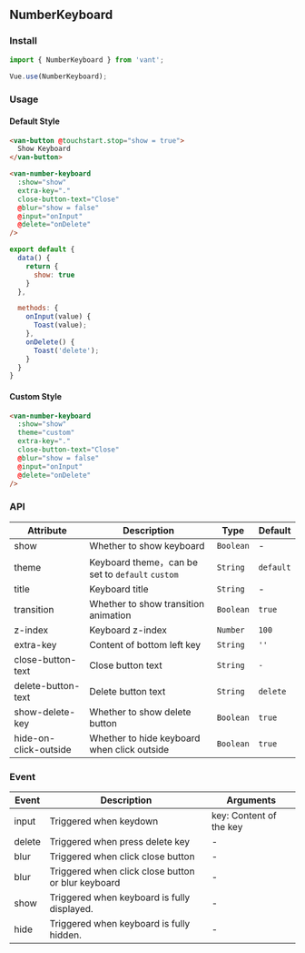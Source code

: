 ## NumberKeyboard

### Install
``` javascript
import { NumberKeyboard } from 'vant';

Vue.use(NumberKeyboard);
```

### Usage

#### Default Style

```html
<van-button @touchstart.stop="show = true">
  Show Keyboard
</van-button>

<van-number-keyboard
  :show="show"
  extra-key="."
  close-button-text="Close"
  @blur="show = false"
  @input="onInput"
  @delete="onDelete"
/>
```

```javascript
export default {
  data() {
    return {
      show: true
    }
  },

  methods: {
    onInput(value) {
      Toast(value);
    },
    onDelete() {
      Toast('delete');
    }
  }
}
```

#### Custom Style

```html
<van-number-keyboard
  :show="show"
  theme="custom"
  extra-key="."
  close-button-text="Close"
  @blur="show = false"
  @input="onInput"
  @delete="onDelete"
/>
```

### API

| Attribute | Description | Type | Default |
|------|------|------|------|
| show | Whether to show keyboard | `Boolean` | - |
| theme | Keyboard theme，can be set to `default` `custom` | `String` | `default` |
| title | Keyboard title | `String` | - |
| transition | Whether to show transition animation | `Boolean` | `true` |
| z-index | Keyboard z-index | `Number` | `100` |
| extra-key | Content of bottom left key | `String` | `''` |
| close-button-text | Close button text | `String` | `-` |
| delete-button-text | Delete button text | `String` | `delete` |
| show-delete-key | Whether to show delete button | `Boolean` | `true` |
| hide-on-click-outside | Whether to hide keyboard when click outside | `Boolean` | `true` |

### Event

| Event | Description | Arguments |
|------|------|------|
| input | Triggered when keydown | key: Content of the key |
| delete | Triggered when press delete key | - |
| blur | Triggered when click close button | - |
| blur | Triggered when click close button or blur keyboard | - |
| show | Triggered when keyboard is fully displayed. | - |
| hide | Triggered when keyboard is fully hidden. | - |
